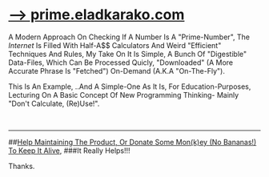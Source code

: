 # <a href="http://prime.eladkarako.com" rel="nofollow" target="_blank">--&gt; prime.eladkarako.com</a>
A Modern Approach On Checking If A Number Is A "Prime-Number",
The *Internet* Is Filled With Half-A$$ Calculators And Weird "Efficient" Techniques And Rules,
My Take On It Is Simple, A Bunch Of "Digestible" Data-Files, Which Can Be Processed Quicly, "Downloaded" (A More
Accurate Phrase Is "Fetched") On-Demand (A.K.A "On-The-Fly").

This Is An Example, 
..And A Simple-One As It Is, For Education-Purposes,
Lecturing On A Basic Concept Of New Programming Thinking- Mainly "Don't Calculate, (Re)Use!".


<br/>
<hr/>

##<a title="PayPal - The safer, easier way to pay online!" href="https://www.paypal.com/cgi-bin/webscr?cmd=_donations&business=7994YX29444PA&lc=IL&item_name=Elad%20Karako%27s%20HOSTS&item_number=for_hosts_eladkarako_com&currency_code=USD&bn=PP%2dDonationsBF%3abtn_donate_LG%2egif%3aNonHosted" target="_blank" rel="nofollow">Help Maintaining The Product, Or Donate Some Mon(k)ey (No Bananas!) To Keep It Alive</a>,
###It Really Helps!!!

Thanks.
## 
<a title="PayPal - The safer, easier way to pay online!" href="https://www.paypal.com/cgi-bin/webscr?cmd=_donations&business=7994YX29444PA&lc=IL&item_name=Elad%20Karako%27s%20HOSTS&item_number=for_hosts_eladkarako_com&currency_code=USD&bn=PP%2dDonationsBF%3abtn_donate_LG%2egif%3aNonHosted" target="_blank" rel="nofollow"><img alt="PayPal - The safer, easier way to pay online!" border="0" src="https://www.paypalobjects.com/en_US/i/scr/pixel.gif" width="1" height="1"/></a>
